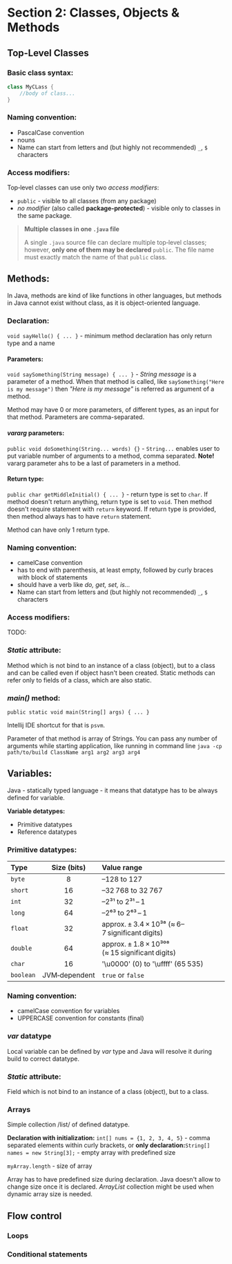 # Section 2: Classes, Objects & Methods
## Top-Level Classes
### Basic class syntax:

```java
class MyCLass {
    //body of class...
}
```

### Naming convention:
- PascalCase convention
- nouns
- Name can start from letters and (but highly not recommended) `_`, `$` characters

### Access modifiers:
Top‑level classes can use only two _access modifiers_:
- `public` - visible to all classes (from any package)
- _no modifier_ (also called **package-protected**) - visible only to classes in the same package.

> **Multiple classes in one `.java` file**
> 
> A single `.java` source file can declare multiple top‑level classes; however, **only one of them may be declared** `public`.
> The file name must exactly match the name of that `public` class.

## Methods:
In Java, methods are kind of like functions in other languages, but methods in Java cannot exist without class, as it is object-oriented language.

### Declaration:
`void sayHello() { ... }` - minimum method declaration has only return type and a name

#### Parameters:
`void saySomething(String message) { ... }` - _String message_ is a parameter of a method. 
When that method is called, like `saySomething("Here is my message")` then _"Here is my message"_ is referred as argument of a method.

Method may have 0 or more parameters, of different types, as an input for that method. Parameters are comma-separated.

#### _vararg_ parameters:
`public void doSomething(String... words) {}` - `String...` enables user to put variable number of arguments to a method, comma separated.
**Note!** vararg parameter ahs to be a last of parameters in a method.

#### Return type:
`public char getMiddleInitial() { ... }` - return type is set to `char`.
If method doesn't return anything, return type is set to `void`. Then method doesn't require statement with `return` keyword.
If return type is provided, then method always has to have `return` statement.

Method can have only 1 return type.

### Naming convention:
- camelCase convention
- has to end with parenthesis, at least empty, followed by curly braces with block of statements
- should have a verb like _do, get, set, is..._
- Name can start from letters and (but highly not recommended) `_`, `$` characters

### Access modifiers:
TODO:

### _Static_ attribute:
Method which is not bind to an instance of a class (object), but to a class and can be called even if object hasn't been created.
Static methods can refer only to fields of a class, which are also static.

### _main()_ method:
`public static void main(String[] args) { ... }`

Intellij IDE shortcut for that is `psvm`.

Parameter of that method is array of Strings. You can pass any number of arguments while starting application, like running in command line
`java -cp path/to/build ClassName arg1 arg2 arg3 arg4`

## Variables:

Java - statically typed language - it means that datatype has to be always defined for variable.

**Variable detatypes:**
- Primitive datatypes
- Reference datatypes

### Primitive datatypes:

| Type      |  Size (bits)  | Value range                                     |
|:----------|:-------------:|:------------------------------------------------|
| `byte`    |       8       | –128 to 127                                     |
| `short`   |      16       | –32 768 to 32 767                               |
| `int`     |      32       | –2³¹ to 2³¹ – 1                                 |
| `long`    |      64       | –2⁶³ to 2⁶³ – 1                                 |
| `float`   |      32       | approx. ± 3.4 × 10³⁸ (≈ 6–7 significant digits) |
| `double`  |      64       | approx. ± 1.8 × 10³⁰⁸ (≈ 15 significant digits) |
| `char`    |      16       | '\u0000' (0) to '\uffff' (65 535)               |
| `boolean` | JVM‑dependent | `true` or `false`                               |

### Naming convention:
- camelCase convention for variables
- UPPERCASE convention for constants (final)

### _var_ datatype
Local variable can be defined by _var_ type and Java will resolve it during build to correct datatype.

### _Static_ attribute:
Field which is not bind to an instance of a class (object), but to a class.


### Arrays
Simple collection /list/ of defined datatype.

**Declaration with initialization:** `int[] nums = {1, 2, 3, 4, 5}` - comma separated elements within curly brackets,
or **only declaration:**`String[] names = new String[3];` - empty array with predefined size

`myArray.length` - size of array

Array has to have predefined size during declaration. Java doesn't allow to change size once it is declared.
_ArrayList_ collection might be used when dynamic array size is needed.



## Flow control

### Loops

### Conditional statements
